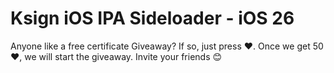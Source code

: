 # Ksign iOS IPA Sideloader - iOS 26

Anyone like a free certificate Giveaway? If so, just press ❤️. Once we get 50 ❤️, we will start the giveaway. Invite your friends 😊
